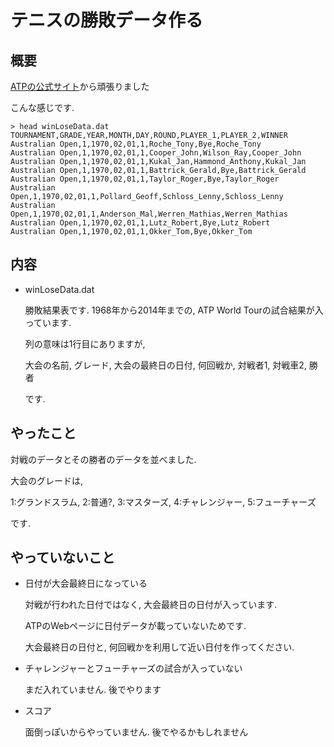 テニスの勝敗データ作る
===


## 概要
[ATPの公式サイト](http://www.atpworldtour.com/Share/Event-Draws.aspx?e=339&y=2014)から頑張りました

こんな感じです. 

```{sh}
> head winLoseData.dat
TOURNAMENT,GRADE,YEAR,MONTH,DAY,ROUND,PLAYER_1,PLAYER_2,WINNER
Australian Open,1,1970,02,01,1,Roche_Tony,Bye,Roche_Tony
Australian Open,1,1970,02,01,1,Cooper_John,Wilson_Ray,Cooper_John
Australian Open,1,1970,02,01,1,Kukal_Jan,Hammond_Anthony,Kukal_Jan
Australian Open,1,1970,02,01,1,Battrick_Gerald,Bye,Battrick_Gerald
Australian Open,1,1970,02,01,1,Taylor_Roger,Bye,Taylor_Roger
Australian Open,1,1970,02,01,1,Pollard_Geoff,Schloss_Lenny,Schloss_Lenny
Australian Open,1,1970,02,01,1,Anderson_Mal,Werren_Mathias,Werren_Mathias
Australian Open,1,1970,02,01,1,Lutz_Robert,Bye,Lutz_Robert
Australian Open,1,1970,02,01,1,Okker_Tom,Bye,Okker_Tom
```

## 内容

- winLoseData.dat

  勝敗結果表です. 1968年から2014年までの, ATP World Tourの試合結果が入っています. 
  
  列の意味は1行目にありますが, 

  大会の名前, グレード, 大会の最終日の日付, 何回戦か, 対戦者1, 対戦車2, 勝者
  
  です. 




## やったこと

対戦のデータとその勝者のデータを並べました. 


大会のグレードは, 

1:グランドスラム, 2:普通?, 3:マスターズ, 4:チャレンジャー, 5:フューチャーズ

です. 

## やっていないこと

- 日付が大会最終日になっている

  対戦が行われた日付ではなく, 大会最終日の日付が入っています. 

  ATPのWebページに日付データが載っていないためです. 

  大会最終日の日付と, 何回戦かを利用して近い日付を作ってください. 

- チャレンジャーとフューチャーズの試合が入っていない

  まだ入れていません. 後でやります

- スコア

  面倒っぽいからやっていません. 後でやるかもしれません






